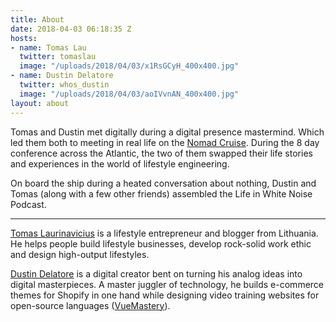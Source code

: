 ```yaml
---
title: About
date: 2018-04-03 06:18:35 Z
hosts:
- name: Tomas Lau
  twitter: tomaslau
  image: "/uploads/2018/04/03/x1RsGCyH_400x400.jpg"
- name: Dustin Delatore
  twitter: whos_dustin
  image: "/uploads/2018/04/03/aoIVvnAN_400x400.jpg"
layout: about
---
```


Tomas and Dustin met digitally during a digital presence mastermind. Which led them both to meeting in real life on the [Nomad Cruise](https://nomadcruise.com "Nomad Cruise"). During the 8 day conference across the Atlantic, the two of them swapped their life stories and experiences in the world of lifestyle engineering. 

On board the ship during a heated conversation about nothing, Dustin and Tomas (along with a few other friends) assembled the Life in White Noise Podcast.

---

[Tomas Laurinavicius](https://tomaslau.com "TomasLau.com") is a lifestyle entrepreneur and blogger from Lithuania. He helps people build lifestyle businesses, develop rock-solid work ethic  
and design high-output lifestyles.

[Dustin Delatore](https://whosdustin.com "WhosDustin.com") is a digital creator bent on turning his analog ideas into digital masterpieces. A master juggler of technology, he builds e-commerce themes for Shopify in one hand while designing video training websites for open-source languages ([VueMastery](https://vuemastery.com "VueMastery")).